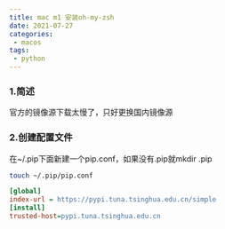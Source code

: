 ```yaml
---
title: mac m1 安装oh-my-zsh
date: 2021-07-27
categories:
 - macos
tags:
 - python
---
```

### 1.简述
官方的镜像源下载太慢了，只好更换国内镜像源

### 2.创建配置文件
在~/.pip下面新建一个pip.conf，如果没有.pip就mkdir .pip
``` bash
touch ~/.pip/pip.conf
```

```ini
[global]
index-url = https://pypi.tuna.tsinghua.edu.cn/simple
[install]
trusted-host=pypi.tuna.tsinghua.edu.cn
```

